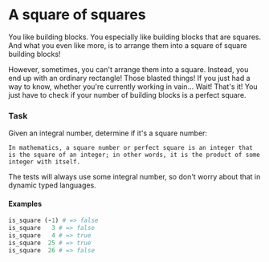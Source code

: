 # A square of squares

You like building blocks. You especially like building blocks that are squares. And what you even like more, is to arrange them into a square of square building blocks!

However, sometimes, you can't arrange them into a square. Instead, you end up with an ordinary rectangle! Those blasted things! If you just had a way to know, whether you're currently working in vain… Wait! That's it! You just have to check if your number of building blocks is a perfect square.

### Task

Given an integral number, determine if it's a square number:
```
In mathematics, a square number or perfect square is an integer that is the square of an integer; in other words, it is the product of some integer with itself.
```
The tests will always use some integral number, so don't worry about that in dynamic typed languages.

#### Examples
```ruby
is_square (-1) # => false
is_square   3 # => false
is_square   4 # => true
is_square  25 # => true
is_square  26 # => false